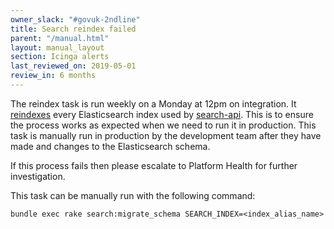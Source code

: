 ```yaml
---
owner_slack: "#govuk-2ndline"
title: Search reindex failed
parent: "/manual.html"
layout: manual_layout
section: Icinga alerts
last_reviewed_on: 2019-05-01
review_in: 6 months
---
```


The reindex task is run weekly on a Monday at 12pm on integration. It
[reindexes][reindexing] every Elasticsearch index used by [search-api][]. This is
to ensure the process works as expected when we need to run it in production.
This task is manually run in production by the development team after they have
made and changes to the Elasticsearch schema.

If this process fails then please escalate to Platform Health for further investigation.

This task can be manually run with the following command:

```
bundle exec rake search:migrate_schema SEARCH_INDEX=<index_alias_name>
```

[reindexing]: /manual/reindex-elasticsearch.html
[search-api]: /apps/search-api.html
